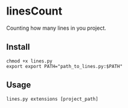 linesCount
==========

Counting how many lines in you project.

## Install

    chmod +x lines.py
    export export PATH="path_to_lines.py:$PATH"

## Usage

    lines.py extensions [project_path]
